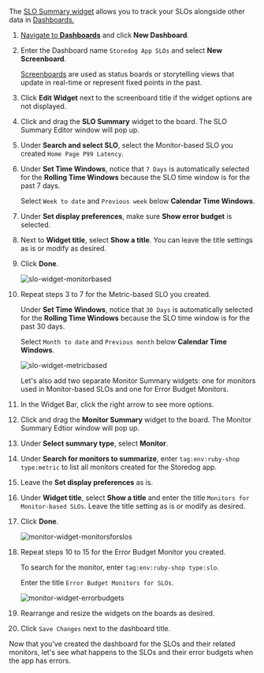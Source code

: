 The <a href="https://docs.datadoghq.com/dashboards/widgets/slo/" target="_blank">SLO Summary widget</a> allows you to track your SLOs alongside other data in <a href="https://docs.datadoghq.com/dashboards/" target="_blank">Dashboards. 

1. Navigate to <a href="https://app.datadoghq.com/dashboard/lists" target="_datadog">**Dashboards**</a> and click **New Dashboard**.

2. Enter the Dashboard name `Storedog App SLOs` and select **New Screenboard**.

   <a href="https://docs.datadoghq.com/dashboards/screenboards/" target="_blank">Screenboards</a> are used as status boards or storytelling views that update in real-time or represent fixed points in the past. 

3. Click **Edit Widget** next to the screenboard title if the widget options are not displayed.

3. Click and drag the **SLO Summary** widget to the board. The SLO Summary Editor window will pop up.

4. Under **Search and select SLO**, select the Monitor-based SLO you created `Home Page P99 Latency`.

5. Under **Set Time Windows**, notice that `7 Days` is automatically selected for the **Rolling Time Windows** because the SLO time window is for the past 7 days. 

   Select `Week to date` and `Previous week` below **Calendar Time Windows**.

5. Under **Set display preferences**, make sure **Show error budget** is selected.

6. Next to **Widget title**, select **Show a title**. You can leave the title settings as is or modify as desired.

7. Click **Done**.

   ![slo-widget-monitorbased](slopractice/assets/slo-widget-monitorbased-2.png)

8. Repeat steps 3 to 7 for the Metric-based SLO you created.

   Under **Set Time Windows**, notice that `30 Days` is automatically selected for the **Rolling Time Windows** because the SLO time window is for the past 30 days. 

   Select `Month to date` and `Previous month` below **Calendar Time Windows**.

   ![slo-widget-metricbased](slopractice/assets/slo-widget-metricbased-2.png)

   Let's also add two separate Monitor Summary widgets: one for monitors used in Monitor-based SLOs and one for Error Budget Monitors.

9. In the Widget Bar, click the right arrow to see more options.

10. Click and drag the **Monitor Summary** widget to the board. The Monitor Summary Edtior window will pop up.

11. Under **Select summary type**, select **Monitor**.

12. Under **Search for monitors to summarize**, enter `tag:env:ruby-shop type:metric` to list all monitors created for the Storedog app.

13. Leave the **Set display preferences** as is.

14. Under **Widget title**, select **Show a title** and enter the title `Monitors for Monitor-based SLOs`. Leave the title setting as is or modify as desired.

15. Click **Done**.

    ![monitor-widget-monitorsforslos](slopractice/assets/monitor-widget-monitorsforslos.png)

16. Repeat steps 10 to 15 for the Error Budget Monitor you created. 

    To search for the monitor, enter `tag:env:ruby-shop type:slo`.

    Enter the title `Error Budget Monitors for SLOs`.

    ![monitor-widget-errorbudgets](slopractice/assets/monitor-widget-errorbudgets.png)

17. Rearrange and resize the widgets on the boards as desired.

18. Click `Save Changes` next to the dashboard title.

Now that you've created the dashboard for the SLOs and their related monitors, let's see what happens to the SLOs and their error budgets when the app has errors. 
